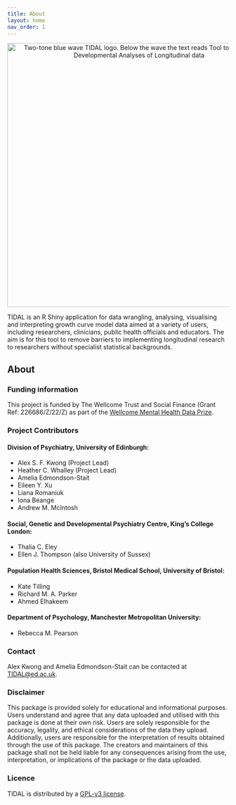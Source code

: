 ```yaml
---
title: About
layout: home
nav_order: 1
---
```


<p align="center">
<img width="600" alt="Two-tone blue wave TIDAL logo. Below the wave the text reads Tool to Implement Developmental Analyses of Longitudinal data" src="https://user-images.githubusercontent.com/24313187/216609683-bac9e15c-6860-4441-a9ae-936f81940b1b.png">
</p>

TIDAL is an R Shiny application for data wrangling, analysing, visualising and interpreting growth curve model data aimed at a variety of users, including researchers, clinicians, public health officials and educators. The aim is for this tool to remove barriers to implementing longitudinal research to researchers without specialist statistical backgrounds. 

## About

### Funding information

This project is funded by The Wellcome Trust and Social Finance (Grant Ref: 226686/Z/22/Z) as part of the [Wellcome Mental Health Data Prize](https://wellcome.org/what-we-do/mental-health/mental-health-data-prize).

### Project Contributors

#### Division of Psychiatry, University of Edinburgh:
* Alex S. F. Kwong (Project Lead)
* Heather C. Whalley (Project Lead)
* Amelia Edmondson-Stait
* Eileen Y. Xu
* Liana Romaniuk
* Iona Beange
* Andrew M. McIntosh

#### Social, Genetic and Developmental Psychiatry Centre, King’s College London:
* Thalia C. Eley
* Ellen J. Thompson (also University of Sussex)

#### Population Health Sciences, Bristol Medical School, University of Bristol:
* Kate Tilling
* Richard M. A. Parker
* Ahmed Elhakeem

#### Department of Psychology, Manchester Metropolitan University:
* Rebecca M. Pearson

### Contact

Alex Kwong and Amelia Edmondson-Stait can be contacted at [TIDAL@ed.ac.uk](mailto:TIDAL@ed.ac.uk).

### Disclaimer
This package is provided solely for educational and informational purposes. Users understand and agree that any data uploaded and utilised with this package is done at their own risk. Users are solely responsible for the accuracy, legality, and ethical considerations of the data they upload. Additionally, users are responsible for the interpretation of results obtained through the use of this package. The creators and maintainers of this package shall not be held liable for any consequences arising from the use, interpretation, or implications of the package or the data uploaded.

### Licence 
TIDAL is distributed by a [GPL-v3 license](https://github.com/TIDAL-modelling/TIDAL/blob/main/LICENSE.txt).